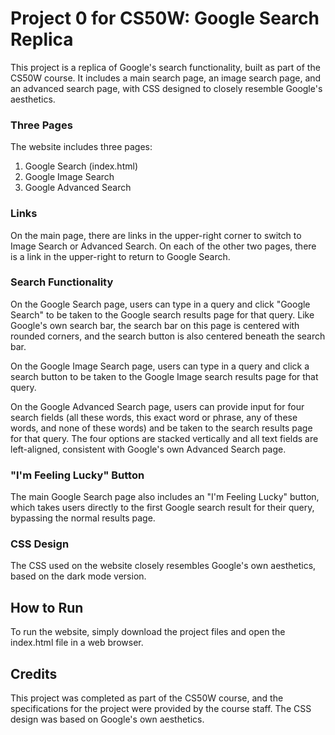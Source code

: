 # Project 0 for CS50W: Google Search Replica

This project is a replica of Google's search functionality, built as part of the CS50W course. It includes a main search page, an image search page, and an advanced search page, with CSS designed to closely resemble Google's aesthetics.

### Three Pages

The website includes three pages: 

1. Google Search (index.html)
2. Google Image Search
3. Google Advanced Search

### Links

On the main page, there are links in the upper-right corner to switch to Image Search or Advanced Search. On each of the other two pages, there is a link in the upper-right to return to Google Search.

### Search Functionality

On the Google Search page, users can type in a query and click "Google Search" to be taken to the Google search results page for that query. Like Google's own search bar, the search bar on this page is centered with rounded corners, and the search button is also centered beneath the search bar.

On the Google Image Search page, users can type in a query and click a search button to be taken to the Google Image search results page for that query.

On the Google Advanced Search page, users can provide input for four search fields (all these words, this exact word or phrase, any of these words, and none of these words) and be taken to the search results page for that query. The four options are stacked vertically and all text fields are left-aligned, consistent with Google's own Advanced Search page.

### "I'm Feeling Lucky" Button

The main Google Search page also includes an "I'm Feeling Lucky" button, which takes users directly to the first Google search result for their query, bypassing the normal results page.

### CSS Design

The CSS used on the website closely resembles Google's own aesthetics, based on the dark mode version.

## How to Run

To run the website, simply download the project files and open the index.html file in a web browser.

## Credits

This project was completed as part of the CS50W course, and the specifications for the project were provided by the course staff. The CSS design was based on Google's own aesthetics.
